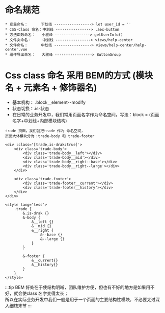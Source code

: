 # 命名规范

```
* 变量命名：      下划线 -----------------> let user_id = ''
* CSS-Class 命名：中划线 ----------------> .aex-button   
* 方法函数命名：   小驼峰 ----------------> getUserInfo()
* 文件夹命名：     中划线 ----------------> views/help-center
* 文件命名：      中划线 -----------------> views/help-center/help-center.vue
* 组件导出命名：   大驼峰 -----------------> ButtonGroup
```

# Css class 命名 采用 BEM的方式 (模块名 + 元素名 + 修饰器名)
* 基本机构： .block__element--modify   
* 状态切换：.is-状态
* 在日常的业务开发中，我们常用页面名字作为命名空间，写法：block = (页面名字+中划线+内部模块结构)

```
trade 页面，我们就把trade 作为 命名空间，
页面大体模块分为：trade-body 和 trade-footer

<div :class='[trade,is-drak:true]'>
    <div class='trade-body'>
        <div class='trade-body__left'></div>
        <div class='trade-body__mid'></div>
        <div class='trade-body__right--base'></div>
        <div class='trade-body__right--large'></div>
    </div>

    <div class='trade-footer'>
        <div class='trade-footer__current'></div>
        <div class='trade-footer__history'></div>
    </div>
</div>

<style lang='less'>
    .trade {
        &.is-drak {}
        &-body {
            &__left {}
            &__mid {}
            &__right {
                &--base {}
                &--large {}
            }
        }

        &-footer {
            &__current{}
            &__history{}
        }
    }
</style>
```

:::tip
BEM 好处在于使结构明晰，团队维护方便，但也有不好的地方是如果用不好，就会使class 名字变得太长；   
所以在实际业务开发中我们一般是用于一个页面的主要结构性模块，不必要太过深入细枝末节
:::
